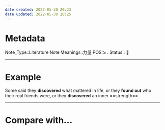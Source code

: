```yaml
---
date created: 2022-05-30 20:23
date updated: 2022-05-30 20:25
---
```


# Metadata

Note_Type::Literature Note
Meanings::力量
POS::`n.`
Status:: 👶

---

# Example

Some said they **discovered** what mattered in life, or they **found out** who their real friends were, or they **discovered** an inner ==strength==.

---

# Compare with...
